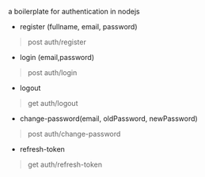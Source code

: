 a boilerplate for authentication in nodejs
- register (fullname, email, password)
> post auth/register
- login (email,password)
> post auth/login
- logout
> get auth/logout
- change-password(email, oldPassword, newPassword)
> post auth/change-password
- refresh-token
> get auth/refresh-token